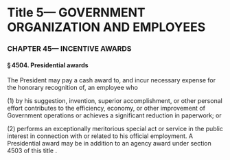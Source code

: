 
# Title 5— GOVERNMENT ORGANIZATION AND EMPLOYEES
### CHAPTER 45— INCENTIVE AWARDS
#### § 4504. Presidential awards

The President may pay a cash award to, and incur necessary expense for the honorary recognition of, an employee who

(1) by his suggestion, invention, superior accomplishment, or other personal effort contributes to the efficiency, economy, or other improvement of Government operations or achieves a significant reduction in paperwork; or

(2) performs an exceptionally meritorious special act or service in the public interest in connection with or related to his official employment. A Presidential award may be in addition to an agency award under section 4503 of this title .
